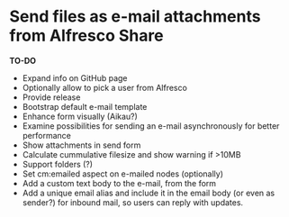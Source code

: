 # Send files as e-mail attachments from Alfresco Share

**TO-DO**
* Expand info on GitHub page
* Optionally allow to pick a user from Alfresco
* Provide release
* Bootstrap default e-mail template
* Enhance form visually (Aikau?)
* Examine possibilities for sending an e-mail asynchronously for better performance
* Show attachments in send form
* Calculate cummulative filesize and show warning if >10MB
* Support folders (?)
* Set cm:emailed aspect on e-mailed nodes (optionally)
* Add a custom text body to the e-mail, from the form
* Add a unique email alias and include it in the email body (or even as sender?) for inbound mail, so users can reply with updates.
